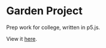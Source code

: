 # Garden Project
 Prep work for college, written in p5.js.

 View it [here](https://garden-project.tiiny.site/).
